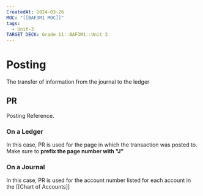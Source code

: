 ```yaml
---
CreatedAt: 2024-03-26
MOC: "[[BAF3M1 MOC]]"
tags:
  - Unit-3
TARGET DECK: Grade 11::BAF3M1::Unit 3
---
```


# Posting
The transfer of information from the journal to the ledger
## PR
Posting Reference.

### On a Ledger
In this case, PR is used for the page in which the transaction was posted to. Make sure to **prefix the page number with "J"**

### On a Journal
In this case, PR is used for the account number listed for each account in the [[Chart of Accounts]]


